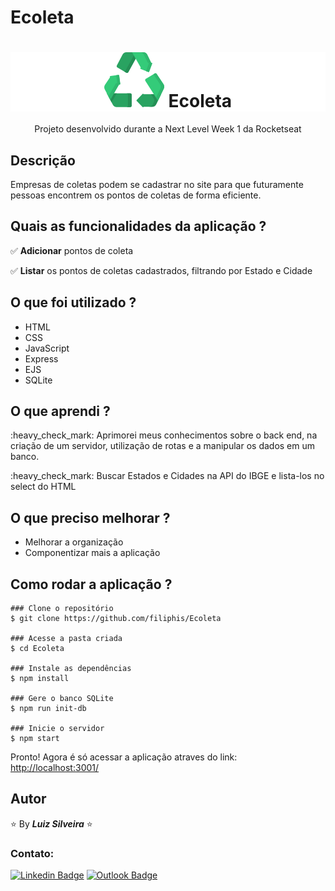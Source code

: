 # Ecoleta

<h1 align="center" style="background-color: white;"><img src=".github/favicon.svg" alt="Ecoleta"> Ecoleta</h1>

<!-- ![ezgif com-gif-maker (1)](https://user-images.githubusercontent.com/13370451/174902862-34808dd0-5086-4385-90e1-f825ecfb6621.gif) -->

<p align="center">Projeto desenvolvido durante a Next Level Week 1 da Rocketseat</p>

## Descrição

<p>Empresas de coletas podem se cadastrar no site para que futuramente pessoas encontrem os pontos de coletas de forma eficiente. </p>

## Quais as funcionalidades da aplicação ?

:white_check_mark: **Adicionar** pontos de coleta

:white_check_mark: **Listar** os pontos de coletas cadastrados, filtrando por Estado e Cidade

## O que foi utilizado ?

- HTML
- CSS
- JavaScript
- Express
- EJS
- SQLite

## O que aprendi ?

<p>:heavy_check_mark: Aprimorei meus conhecimentos sobre o back end, na criação de um servidor, utilização de rotas e a manipular os dados em um banco.</p>
<p>:heavy_check_mark: Buscar Estados e Cidades na API do IBGE e lista-los no select do HTML</p>

## O que preciso melhorar ?

- Melhorar a organização
- Componentizar mais a aplicação

## Como rodar a aplicação ?

```
### Clone o repositório
$ git clone https://github.com/filiphis/Ecoleta

### Acesse a pasta criada
$ cd Ecoleta

### Instale as dependências
$ npm install

### Gere o banco SQLite
$ npm run init-db

### Inicie o servidor
$ npm start
```

<p>
Pronto! Agora é só acessar a aplicação atraves do link: <a href="http://localhost:3001/" target="_blank">http://localhost:3001/</a>
</p>

## Autor

:star: By **_Luiz Silveira_** :star:

### Contato:

[![Linkedin Badge](https://img.shields.io/badge/-Luiz-blue?style=flat-square&logo=Linkedin&logoColor=white&link=https://www.linkedin.com/in/luiz-silveira-front-end/)](https://www.linkedin.com/in/luiz-silveira-front-end/) [![Outlook Badge](https://img.shields.io/badge/-l.filiphis@hotmail.com-blue?style=flat-square&logo=microsoft-outlook&logoColor=white&link=mailto:l.filiphis@hotmail.com)](mailto:l.filiphis@hotmail)
